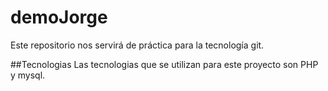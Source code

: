 # demoJorge
Este repositorio nos servirá de práctica para la tecnología git.

##Tecnologias
Las tecnologias que se utilizan para este proyecto son PHP y mysql.

